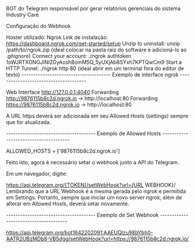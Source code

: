 BOT do Telegram responsável por gerar relatórios gerenciais do sistema Industry Care

Configuração do Webhook

Hoster utilizado: Ngrok
Link de instalação: https://dashboard.ngrok.com/get-started/setup
Unzip to uninstall: unzip /path/to/ngrok.zip (ideal colocar na pasta raiz do software e adicioná-lo ao .gitignore)
Connect your account: ./ngrok authtoken 1oWJRTXONGJINIZGyAosh8omM5Q_5yUXjAb8SYxh7KPTQwCm9
Start a HTTP Tunnel: ./ngrok http 80 (ideal abrir em um terminal fora do editor de texto)
-------------------------------------- Exemplo de interface ngrok --------------------------------------

Web Interface http://127.0.0.1:4040
Forwarding http://9876115b8c2d.ngrok.io -> http://localhost:80 Forwarding https://9876115b8c2d.ngrok.io -> http://localhost:80

A URL https deverá ser adicionada em seu Allowed Hosts (settings) sempre que for atualizada.

-------------------------------------- Exemplo de Allowed Hosts --------------------------------------

ALLOWED_HOSTS = ['9876115b8c2d.ngrok.io']

Feito isto, agora é necessário setar o webhook junto a API do Telegram.

Em um navegador, digite:

https://api.telegram.org/{TOKEN}/setWebHook?url={URL WEBHOOK}/ Lembrando que a URL Webhook é a mesma gerada pelo ngrok e permitida em Settings. Portanto, sempre que iniciar um novo server ngrok, além de alterar em Allowed Hosts, deverá setar novamente.

-------------------------------------- Exemplo de Set Webhook --------------------------------------

https://api.telegram.org/bot1642202091:AAEUQIzu98bYbh0-AATR2UBzMDb8-VB5dgg/setWebHook?url=https://9876115b8c2d.ngrok.io/

